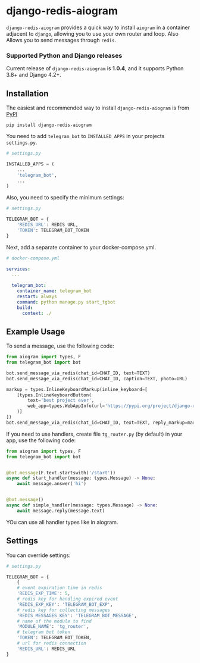# django-redis-aiogram

`django-redis-aiogram` provides a quick way to install `aiogram` in a container adjacent to `django`, allowing you to use your own router and loop. Also Allows you to send messages through `redis`.

### Supported Python and Django releases

Current release of `django-redis-aiogram` is **1.0.4**, and it supports Python 3.8+ and Django 4.2+.

## Installation

The easiest and recommended way to install `django-redis-aiogram` is from [PyPI](https://pypi.org/project/django-redis-aiogram/)

``` shell
pip install django-redis-aiogram
```

You need to add `telegram_bot` to `INSTALLED_APPS` in your projects `settings.py`.

``` python
# settings.py

INSTALLED_APPS = (
    ...
    'telegram_bot',
    ...
)
```

Also, you need to specify the minimum settings:
``` python
# settings.py

TELEGRAM_BOT = {
    'REDIS_URL': REDIS_URL,
    'TOKEN': TELEGRAM_BOT_TOKEN
}
```

Next, add a separate container to your docker-compose.yml.

``` yaml
# docker-compose.yml

services:
  ...
  
  telegram_bot:
    container_name: telegram_bot
    restart: always
    command: python manage.py start_tgbot
    build:
      context: ./
```

## Example Usage

To send a message, use the following code:
``` python
from aiogram import types, F
from telegram_bot import bot

bot.send_message_via_redis(chat_id=CHAT_ID, text=TEXT)
bot.send_message_via_redis(chat_id=CHAT_ID, caption=TEXT, photo=URL)

markup = types.InlineKeyboardMarkup(inline_keyboard=[
    [types.InlineKeyboardButton(
        text='best project ever',
        web_app=types.WebAppInfo(url='https://pypi.org/project/django-redis-aiogram')
    )]
])
bot.send_message_via_redis(chat_id=CHAT_ID, text=TEXT, reply_markup=markup)
```

If you need to use handlers, create file `tg_router.py` (by default) in your app, use the following code:

``` python
from aiogram import types, F
from telegram_bot import bot


@bot.message(F.text.startswith('/start'))
async def start_handler(message: types.Message) -> None:
    await message.answer('hi')


@bot.message()
async def simple_handler(message: types.Message) -> None:
    await message.reply(message.text)
```

YOu can use all handler types like in aiogram.

## Settings

You can override settings:

``` python
# settings.py

TELEGRAM_BOT = {
    {
    # event expiration time in redis
    'REDIS_EXP_TIME': 5,
    # redis key for handling expired event
    'REDIS_EXP_KEY': 'TELEGRAM_BOT_EXP',
    # redis key for collecting messages
    'REDIS_MESSAGES_KEY': 'TELEGRAM_BOT_MESSAGE',
    # name of the module to find
    'MODULE_NAME': 'tg_router',
    # telegram bot token
    'TOKEN': TELEGRAM_BOT_TOKEN,
    # url for redis connection
    'REDIS_URL': REDIS_URL
}
```

